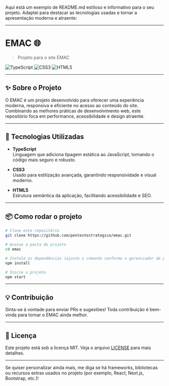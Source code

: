 Aqui está um exemplo de README.md estiloso e informativo para o seu projeto. Adaptei para destacar as tecnologias usadas e tornar a apresentação moderna e atraente:

---

# EMAC 🌐

> Projeto para o site EMAC

![TypeScript](https://img.shields.io/badge/TypeScript-3178C6?style=for-the-badge&logo=typescript&logoColor=white)
![CSS3](https://img.shields.io/badge/CSS3-1572B6?style=for-the-badge&logo=css3&logoColor=white)
![HTML5](https://img.shields.io/badge/HTML5-E34F26?style=for-the-badge&logo=html5&logoColor=white)

---

## ✨ Sobre o Projeto

O EMAC é um projeto desenvolvido para oferecer uma experiência moderna, responsiva e eficiente no acesso ao conteúdo do site. Combinando as melhores práticas de desenvolvimento web, este repositório foca em performance, acessibilidade e design atraente.

---

## 🚀 Tecnologias Utilizadas

- **TypeScript**  
  Linguagem que adiciona tipagem estática ao JavaScript, tornando o código mais seguro e robusto.

- **CSS3**  
  Usado para estilização avançada, garantindo responsividade e visual moderno.

- **HTML5**  
  Estrutura semântica da aplicação, facilitando acessibilidade e SEO.

---

## 📦 Como rodar o projeto

```bash
# Clone este repositório
git clone https://github.com/pentestestrategico/emac.git

# Acesse a pasta do projeto
cd emac

# Instale as dependências (ajuste o comando conforme o gerenciador de pacotes)
npm install

# Inicie o projeto
npm start
```

---

## 💡 Contribuição

Sinta-se à vontade para enviar PRs e sugestões! Toda contribuição é bem-vinda para tornar o EMAC ainda melhor.

---

## 📄 Licença

Este projeto está sob a licença MIT. Veja o arquivo [LICENSE](LICENSE) para mais detalhes.

---

Se quiser personalizar ainda mais, me diga se há frameworks, bibliotecas ou recursos extras usados no projeto (por exemplo, React, Next.js, Bootstrap, etc.)!
